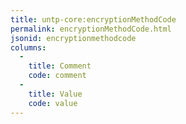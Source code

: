 ```yaml
---
title: untp-core:encryptionMethodCode
permalink: encryptionMethodCode.html
jsonid: encryptionmethodcode
columns:
  - 
    title: Comment
    code: comment
  - 
    title: Value
    code: value
---
```

